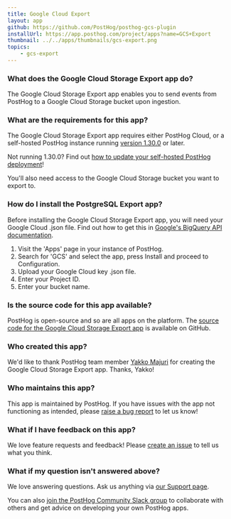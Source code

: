 ```yaml
---
title: Google Cloud Export
layout: app
github: https://github.com/PostHog/posthog-gcs-plugin
installUrl: https://app.posthog.com/project/apps?name=GCS+Export
thumbnail: ../../apps/thumbnails/gcs-export.png
topics:
    - gcs-export
---
```


### What does the Google Cloud Storage Export app do?

The Google Cloud Storage Export app enables you to send events from PostHog to a Google Cloud Storage bucket upon ingestion.

### What are the requirements for this app?

The Google Cloud Storage Export app requires either PostHog Cloud, or a self-hosted PostHog instance running [version 1.30.0](https://posthog.com/blog/the-posthog-array-1-30-0) or later.

Not running 1.30.0? Find out [how to update your self-hosted PostHog deployment](https://posthog.com/docs/self-host/configure/upgrading-posthog)!

You'll also need access to the Google Cloud Storage bucket you want to export to.

### How do I install the PostgreSQL Export app?

Before installing the Google Cloud Storage Export app, you will need your Google Cloud .json file. Find out how to get this in [Google's BigQuery API documentation](https://cloud.google.com/bigquery/docs/reference/libraries).

1. Visit the 'Apps' page in your instance of PostHog.
2. Search for 'GCS' and select the app, press Install and proceed to Configuration.
3. Upload your Google Cloud key .json file.
4. Enter your Project ID.
5. Enter your bucket name.

### Is the source code for this app available?

PostHog is open-source and so are all apps on the platform. The [source code for the Google Cloud Storage Export app](https://github.com/PostHog/posthog-gcs-plugin) is available on GitHub.

### Who created this app?

We'd like to thank PostHog team member [Yakko Majuri](https://github.com/yakkomajuri) for creating the Google Cloud Storage Export app. Thanks, Yakko!

### Who maintains this app?

This app is maintained by PostHog. If you have issues with the app not functioning as intended, please [raise a bug report](https://github.com/PostHog/posthog/issues/new?assignees=&labels=bug&template=bug_report.md) to let us know!

### What if I have feedback on this app?

We love feature requests and feedback! Please [create an issue](https://github.com/PostHog/posthog/issues/new?assignees=&labels=enhancement%2C+feature&template=feature_request.md) to tell us what you think.

### What if my question isn't answered above?

We love answering questions. Ask us anything via [our Support page](/questions).

You can also [join the PostHog Community Slack group](/slack) to collaborate with others and get advice on developing your own PostHog apps.
